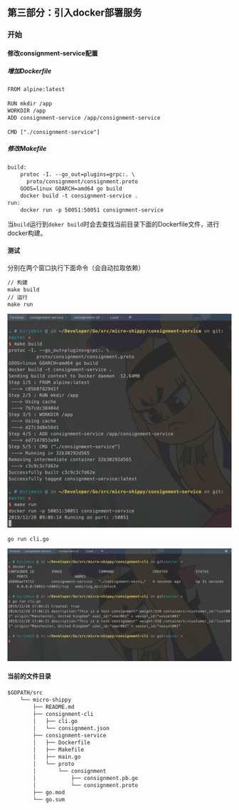 ## 第三部分：引入docker部署服务

### 开始

#### 修改consignment-service配置

##### 增加Dockerfile

```
FROM alpine:latest

RUN mkdir /app
WORKDIR /app
ADD consignment-service /app/consignment-service

CMD ["./consignment-service"]
```

##### 修改Makefile

```
build:
	protoc -I. --go_out=plugins=grpc:. \
	  proto/consignment/consignment.proto
	GOOS=linux GOARCH=amd64 go build
	docker build -t consignment-service .
run:
	docker run -p 50051:50051 consignment-service
```

当`build`运行到`doker build`时会去查找当前目录下面的Dockerfile文件，进行docker构建。

#### 测试
分别在两个窗口执行下面命令（会自动拉取依赖）

```
// 构建
make build
// 运行
make run
```

![2019122807.png](./img/2019122807.png)

```
go run cli.go
```
![2019122808.png](./img/2019122808.png)

#### 当前的文件目录
```
$GOPATH/src
    └── micro-shippy
        ├── README.md
        ├── consignment-cli
        │   ├── cli.go
        │   └── consignment.json
        ├── consignment-service
        │   ├── Dockerfile
        │   ├── Makefile
        │   ├── main.go
        │   └── proto
        │       └── consignment
        │           ├── consignment.pb.go
        │           └── consignment.proto
        ├── go.mod
        └── go.sum
```